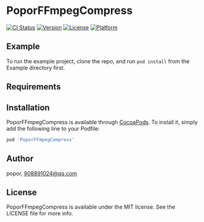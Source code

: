 # PoporFFmpegCompress

[![CI Status](https://img.shields.io/travis/popor/PoporFFmpegCompress.svg?style=flat)](https://travis-ci.org/popor/PoporFFmpegCompress)
[![Version](https://img.shields.io/cocoapods/v/PoporFFmpegCompress.svg?style=flat)](https://cocoapods.org/pods/PoporFFmpegCompress)
[![License](https://img.shields.io/cocoapods/l/PoporFFmpegCompress.svg?style=flat)](https://cocoapods.org/pods/PoporFFmpegCompress)
[![Platform](https://img.shields.io/cocoapods/p/PoporFFmpegCompress.svg?style=flat)](https://cocoapods.org/pods/PoporFFmpegCompress)

## Example

To run the example project, clone the repo, and run `pod install` from the Example directory first.

## Requirements

## Installation

PoporFFmpegCompress is available through [CocoaPods](https://cocoapods.org). To install
it, simply add the following line to your Podfile:

```ruby
pod 'PoporFFmpegCompress'
```

## Author

popor, 908891024@qq.com

## License

PoporFFmpegCompress is available under the MIT license. See the LICENSE file for more info.
